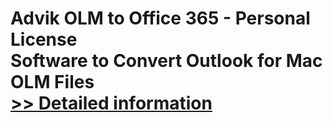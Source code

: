 # Advik OLM to Office 365 - Personal License<br />Software to Convert Outlook for Mac OLM Files<br />[>> Detailed information](https://secure.shareit.com/shareit/product.html?productid=300808464&affiliateid=200057808)